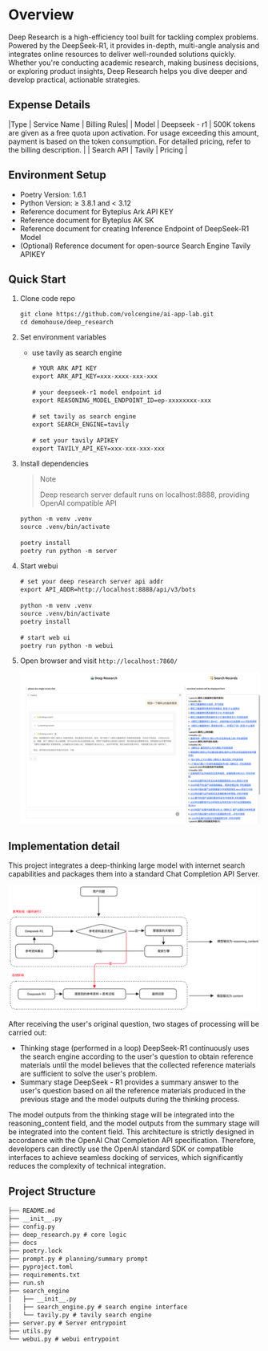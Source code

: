# Overview

Deep Research is a high-efficiency tool built for tackling complex problems. Powered by the DeepSeek-R1, it provides in-depth, multi-angle analysis and integrates online resources to deliver well-rounded solutions quickly. Whether you're conducting academic research, making business decisions, or exploring product insights, Deep Research helps you dive deeper and develop practical, actionable strategies.

## Expense Details

|Type | Service Name | Billing Rules|
| Model | Deepseek - r1 | 500K tokens are given as a free quota upon activation. For usage exceeding this amount, payment is based on the token consumption. For detailed pricing, refer to the billing description. |
| Search API | Tavily | Pricing |

## Environment Setup

- Poetry Version: 1.6.1
- Python Version: ≥ 3.8.1 and < 3.12
- Reference document for Byteplus Ark API KEY
- Reference document for Byteplus AK SK
- Reference document for creating Inference Endpoint of DeepSeek-R1 Model
- (Optional) Reference document  for open-source Search Engine Tavily APIKEY

## Quick Start

1. Clone code repo

    ```shell
    git clone https://github.com/volcengine/ai-app-lab.git
    cd demohouse/deep_research
    ```

2. Set environment variables

   - use tavily as search engine

     ```shell
     # YOUR ARK API KEY
     export ARK_API_KEY=xxx-xxxx-xxx-xxx
     
     # your deepseek-r1 model endpoint id
     export REASONING_MODEL_ENDPOINT_ID=ep-xxxxxxxx-xxx
     
     # set tavily as search engine
     export SEARCH_ENGINE=tavily
     
     # set your tavily APIKEY
     export TAVILY_API_KEY=xxx-xxx-xxx-xxx
     ```

3. Install dependencies

    > Note
    >
    > Deep research server default runs on localhost:8888, providing OpenAI compatible API

    ```shell
    python -m venv .venv
    source .venv/bin/activate
        
    poetry install
    poetry run python -m server
    ```

4. Start webui

    ```shell
    # set your deep research server api addr
    export API_ADDR=http://localhost:8888/api/v3/bots
    
    python -m venv .venv
    source .venv/bin/activate
    poetry install
    
    # start web ui
    poetry run python -m webui
    ```

5. Open browser and visit `http://localhost:7860/` 

    ![img.png](docs/webui.png)

## Implementation detail

This project integrates a deep-thinking large model with internet search capabilities and packages them into a standard Chat Completion API Server.

![img.png](docs/img.png)

After receiving the user's original question, two stages of processing will be carried out:

- Thinking stage (performed in a loop)
    DeepSeek-R1 continuously uses the search engine according to the user's question to obtain reference materials until the model believes that the collected reference materials are sufficient to solve the user's problem.
- Summary stage
    DeepSeek - R1 provides a summary answer to the user's question based on all the reference materials produced in the previous stage and the model outputs during the thinking process.

The model outputs from the thinking stage will be integrated into the reasoning_content field, and the model outputs from the summary stage will be integrated into the content field. This architecture is strictly designed in accordance with the OpenAI Chat Completion API specification. Therefore, developers can directly use the OpenAI standard SDK or compatible interfaces to achieve seamless docking of services, which significantly reduces the complexity of technical integration.

## Project Structure

```
├── README.md
├── __init__.py
├── config.py
├── deep_research.py # core logic
├── docs
├── poetry.lock
├── prompt.py # planning/summary prompt
├── pyproject.toml
├── requirements.txt
├── run.sh
├── search_engine
│   ├── __init__.py
│   ├── search_engine.py # search engine interface
│   └── tavily.py # tavily search engine
├── server.py # Server entrypoint
├── utils.py
└── webui.py # webui entrypoint
```
